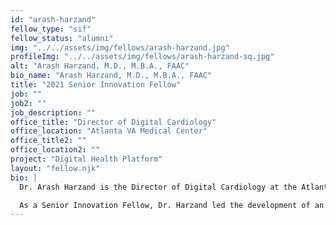 ```yaml
---
id: "arash-harzand"
fellow_type: "sif"
fellow_status: "alumni"
img: "../../assets/img/fellows/arash-harzand.jpg"
profileImg: "../../assets/img/fellows/arash-harzand-sq.jpg"
alt: "Arash Harzand, M.D., M.B.A., FAAC"
bio_name: "Arash Harzand, M.D., M.B.A., FAAC"
title: "2021 Senior Innovation Fellow"
job: ""
job2: ""
job_description: ""
office_title: "Director of Digital Cardiology"
office_location: "Atlanta VA Medical Center"
office_title2: ""
office_location2: ""
project: "Digital Health Platform"
layout: "fellow.njk"
bio: |
  Dr. Arash Harzand is the Director of Digital Cardiology at the Atlanta VA Medical Center and an Assistant Professor of Medicine at Emory University. He focuses on integrating Veteran-facing technologies—including video-to-home, wearable devices, and remote monitoring—into new care pathways for heart and vascular disease, expanding Veteran access to cardiology services.<br><br>

  As a Senior Innovation Fellow, Dr. Harzand led the development of an enterprise innovation strategy for digital health and the design of a Digital Health Platform. His goal is to deliver high-value care using early-stage digital health solutions for Veterans and VA clinicians, staff, and leadership.
---
```

